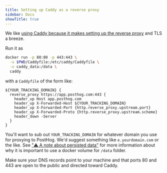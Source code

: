 ```yaml
---
title: Setting up Caddy as a reverse proxy
sidebar: Docs
showTitle: true
---
```


We like [using Caddy because it makes setting up the reverse proxy](https://caddyserver.com/docs/quick-starts/reverse-proxy) and TLS a breeze.

Run it as

```bash
docker run -p 80:80 -p 443:443 \
  -v $PWD/Caddyfile:/etc/caddy/Caddyfile \
  -v caddy_data:/data \
  caddy
```

with a `Caddyfile` of the form like:

```
${YOUR_TRACKING_DOMAIN} {
  reverse_proxy https://app.posthog.com:443 {
    header_up Host app.posthog.com
    header_up X-Forwarded-Host ${YOUR_TRACKING_DOMAIN}
    header_up X-Forwarded-Port {http.reverse_proxy.upstream.port}
    header_up X-Forwarded-Proto {http.reverse_proxy.upstream.scheme}
    header_down -Server
  }
}
```

You'll want to sub out `YOUR_TRACKING_DOMAIN` for whatever domain you use for proxying to PostHog. We'd suggest something like `e.yourdomain.com` or the like.
See ["⚠️ A note about persisted data"](https://hub.docker.com/_/caddy) for more information about why it is important to use a docker volume for `/data` folder.

Make sure your DNS records point to your machine and that ports 80 and 443 are open to the public and directed toward Caddy.
